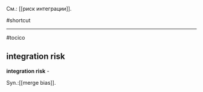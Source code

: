 См.: [[риск интеграции]].

#shortcut




<hr/>

#tocico

## integration risk

<b>integration risk</b> -   


Syn.:[[merge bias]].



